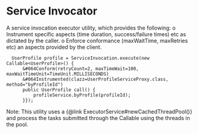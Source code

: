 Service Invocator
==================

A service invocation executor utility, which provides the following:
   o Instrument specific aspects (time duration, success/failure times) etc as dictated by the caller.
   o Enforce conformance (maxWaitTime, maxRetries etc) an aspects provided by the client.

      UserProfile profile = ServiceInvocation.execute(new Callable<UserProfile>() {
          &#064Conform(retryCount=2, maxTimeWait=100, maxWaitTimeUnit=TimeUnit.MILLISECONDS)
          &#064Instrumented(clazz=UserProfileServiceProxy.class, method="byProfileId")
          public UserProfile call() {
              profileService.byProfile(profileId);
          }});
  
Note: This utility uses a  {@link ExecutorService#newCachedThreadPool()} and process the tasks submitted through the Callable using the threads in the pool.

